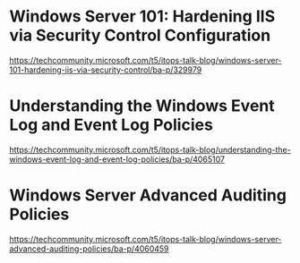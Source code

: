 # Windows Server 101: Hardening IIS via Security Control Configuration
https://techcommunity.microsoft.com/t5/itops-talk-blog/windows-server-101-hardening-iis-via-security-control/ba-p/329979

# Understanding the Windows Event Log and Event Log Policies
https://techcommunity.microsoft.com/t5/itops-talk-blog/understanding-the-windows-event-log-and-event-log-policies/ba-p/4065107

# Windows Server Advanced Auditing Policies
https://techcommunity.microsoft.com/t5/itops-talk-blog/windows-server-advanced-auditing-policies/ba-p/4060459
